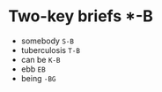# Two-key briefs *-B

* somebody `S-B`
* tuberculosis `T-B`
* can be `K-B`
* ebb `EB`
* being `-BG`
